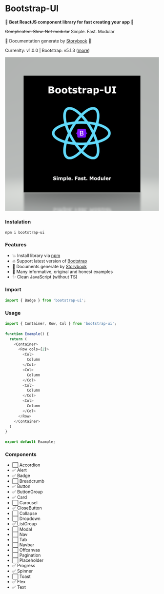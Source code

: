 # **Bootstrap-UI**

🚀 **Best ReactJS component library for fast creating your app** 🚀

~~Complicated. Slow. Not modular~~
Simple. Fast. Modular

👏 Documentation generate by [Storybook](storybook.js.org) 👏

Currenlty: v1.0.0 | Bootstrap: v5.1.3 ([more](https://getbootstrap.com/))

![BootstrapUILogo](./img/bootstrap-ui.png)

### **Instalation**
```shell
npm i bootstrap-ui
```

### **Features**
+ 💥 Install library via [npm](https://www.npmjs.com)
+ 🔥 Support latest version of [Bootstrap](https://github.com/twbs/bootstrap/releases/tag/v5.1.3)
+ 🧾 Documents generate by [Storybook](https://www.storybook.js.org)
+ 📖 Many informative, original and honest examples
+ ✨ Clean JavaScript (without TS)

### **Import**
```js
import { Badge } from 'bootstrap-ui';
```

### **Usage**
```js
import { Container, Row, Col } from 'bootstrap-ui';

function Example() {
  return (
    <Container>
      <Row cols={2}>
        <Col>
          Column
        </Col>
        <Col>
          Column
        </Col>
        <Col>
          Column
        </Col>
        <Col>
          Column
        </Col>
      </Row>
    </Container>
  )
}

export default Example;
```

### **Components**
+ ⬜ Accordion
+ ✅ Alert
+ ✅ Badge
+ ⬜ Breadcrumb
+ ✅ Button
+ ✅ ButtonGroup
+ ✅ Card
+ ⬜ Carousel
+ ✅ CloseButton
+ ⬜ Collapse
+ ⬜ Dropdown
+ ✅ ListGroup
+ ⬜ Modal
+ ⬜ Nav
+ ⬜ Tab
+ ⬜ Navbar
+ ⬜ Offcanvas
+ ⬜ Pagination
+ ⬜ Placeholder
+ ✅ Progress
+ ✅ Spinner
+ ⬜ Toast
+ ✅ Flex
+ ✅ Text